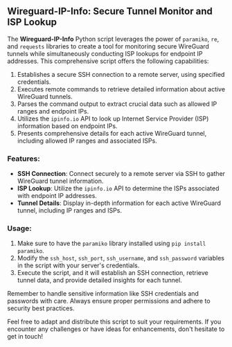 ## Wireguard-IP-Info: Secure Tunnel Monitor and ISP Lookup

The **Wireguard-IP-Info** Python script leverages the power of `paramiko`, `re`, and `requests` libraries to create a tool for monitoring secure WireGuard tunnels while simultaneously conducting ISP lookups for endpoint IP addresses. This comprehensive script offers the following capabilities:

1. Establishes a secure SSH connection to a remote server, using specified credentials.
2. Executes remote commands to retrieve detailed information about active WireGuard tunnels.
3. Parses the command output to extract crucial data such as allowed IP ranges and endpoint IPs.
4. Utilizes the `ipinfo.io` API to look up Internet Service Provider (ISP) information based on endpoint IPs.
5. Presents comprehensive details for each active WireGuard tunnel, including allowed IP ranges and associated ISPs.

### Features:

- **SSH Connection**: Connect securely to a remote server via SSH to gather WireGuard tunnel information.
- **ISP Lookup**: Utilize the `ipinfo.io` API to determine the ISPs associated with endpoint IP addresses.
- **Tunnel Details**: Display in-depth information for each active WireGuard tunnel, including IP ranges and ISPs.

### Usage:

1. Make sure to have the `paramiko` library installed using `pip install paramiko`.
2. Modify the `ssh_host`, `ssh_port`, `ssh_username`, and `ssh_password` variables in the script with your server's credentials.
3. Execute the script, and it will establish an SSH connection, retrieve tunnel data, and provide detailed insights for each tunnel.

Remember to handle sensitive information like SSH credentials and passwords with care. Always ensure proper permissions and adhere to security best practices.

Feel free to adapt and distribute this script to suit your requirements. If you encounter any challenges or have ideas for enhancements, don't hesitate to get in touch!
